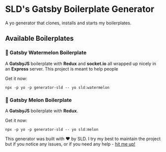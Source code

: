 # SLD's Gatsby Boilerplate Generator

A yo generator that clones, installs and starts my boilerplates.


## Available Boilerplates

### 🍉 Gatsby Watermelon Boilerplate

A **GatsbyJS** boilerplate with **Redux** and **socket.io** all wrapped up nicely in an **Express** server. This project is meant to help people 

Get it now:

```
npx -p yo -p generator-sld -- yo sld:watermelon
```

### 🍈 Gatsby Melon Boilerplate

A **GatsbyJS** boilerplate with **Redux**.

Get it now:

```
npx -p yo -p generator-sld -- yo sld:melon
```

This generator was built with ❤️ by SLD. I try my best to maintain the project but if you notice any issues, or if you need any help - [hit me up!](https://sld.codes)
